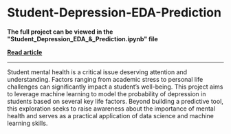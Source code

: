 # Student-Depression-EDA-Prediction

**The full project can be viewed in the "Student_Depression_EDA_&_Prediction.ipynb" file**

**[Read article](https://medium.com/@wififished/predicting-student-depression-an-exploration-with-knn-c147b1e89921)**

---

Student mental health is a critical issue deserving attention and understanding. Factors ranging from academic stress to personal life challenges can significantly impact a student’s well-being. This project aims to leverage machine learning to model the probability of depression in students based on several key life factors. Beyond building a predictive tool, this exploration seeks to raise awareness about the importance of mental health and serves as a practical application of data science and machine learning skills.
